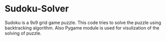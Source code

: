 # Sudoku-Solver
Sudoku is a 9x9 grid game puzzle.
This code tries to solve the puzzle using backtracking algorithm.
Also Pygame module is used for visulization of the solving of puzzle.
